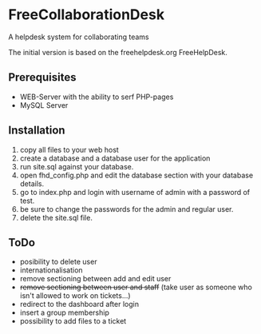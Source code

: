 FreeCollaborationDesk
=====================

A helpdesk system for collaborating teams

The initial version is based on the freehelpdesk.org FreeHelpDesk.

Prerequisites
-------------

- WEB-Server with the ability to serf PHP-pages
- MySQL Server

Installation
------------

1. copy all files to your web host
2. create a database and a database user for the application
3. run site.sql against your database.
4. open fhd_config.php and edit the database section with your database details.
5. go to index.php and login with username of admin with a password of test.
6. be sure to change the passwords for the admin and regular user.
7. delete the site.sql file.

ToDo
----

- posibility to delete user
- internationalisation
- remove sectioning between add and edit user
- ~~remove sectioning between user and staff~~ (take user as someone who isn't allowed to work on tickets...)
- redirect to the dashboard after login
- insert a group membership
- possibility to add files to a ticket